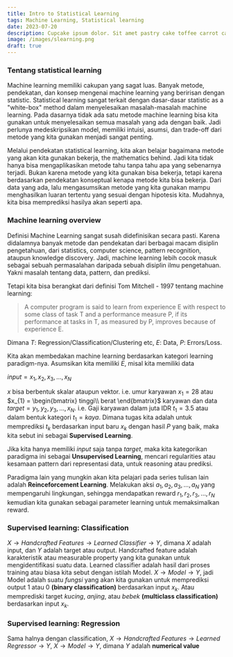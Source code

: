 ```yaml
---
title: Intro to Statistical Learning
tags: Machine Learning, Statistical learning
date: 2023-07-20
description: Cupcake ipsum dolor. Sit amet pastry cake toffee carrot cake. Cheesecake candy I love dragée cake jelly-o pie. Cheesecake sesame snaps danish lemon drops sesame snaps sugar plum cupcake powder. Cookie sweet wafer. Jelly chocolate cake dragée candy canes halvah.
image: /images/slearning.png
draft: true
---
```


### Tentang statistical learning

Machine learning memiliki cakupan yang sagat luas. Banyak metode, pendekatan, dan konsep mengenai machine learning yang beririsan dengan statistic. Statistical learning sangat terkait dengan dasar-dasar statistic as a "white-box" method dalam menyelesaikan masalah-masalah machine learning. Pada dasarnya tidak ada satu metode machine learning bisa kita gunakan untuk menyelesaikan semua masalah yang ada dengan baik. Jadi perlunya medeskripsikan model, memiliki intuisi, asumsi, dan trade-off dari metode yang kita gunakan menjadi sangat penting.

Melalui pendekatan statistical learning, kita akan belajar bagaimana metode yang akan kita gunakan bekerja, the mathematics behind. Jadi kita tidak hanya bisa mengaplikasikan metode tahu tanpa tahu apa yang sebenarnya terjadi. Bukan karena metode yang kita gunakan bisa bekerja, tetapi karena berdasarkan pendekatan konseptual kenapa metode kita bisa bekerja. Dari data yang ada, lalu mengasumsikan metode yang kita gunakan mampu menghasilkan luaran tertentu yang sesuai dengan hipotesis kita. Mudahnya, kita bisa memprediksi hasilya akan seperti apa.

### Machine learning overview

Definisi Machine Learning sangat susah didefinisikan secara pasti. Karena didalamnya banyak metode dan pendekatan dari berbagai macam disiplin pengetahuan, dari statistics, computer science, pattern recognition, ataupun knowledge discovery. Jadi, machine learning lebih cocok masuk sebagai sebuah permasalahan daripada sebuah disiplin ilmu pengetahuan. Yakni masalah tentang data, pattern, dan prediksi.

Tetapi kita bisa berangkat dari definisi Tom Mitchell - 1997 tentang machine learning:

> A computer program is said to learn from experience E with respect
> to some class of task T and a performance measure P, if its 
> performance at tasks in T, as measured by P, improves because of
> experience E.

Dimana $T$: Regression/Classification/Clustering etc, $E$: Data, $P$: Errors/Loss. 

Kita akan membedakan machine learning berdasarkan kategori learning paradigm-nya. Asumsikan kita memiliki $E$, misal kita memiliki data 

$input=x_{1},x_{2},x_{3},\dots,x_{N}$

$x$ bisa berbentuk skalar ataupun vektor. i.e. umur karyawan $x_{1} = 28$ atau $x_{1} = \begin{bmatrix} tinggi\\ berat \end{bmatrix}$ karyawan dan data $target=y_{1},y_{2},y_{3},\dots,x_{N}$. i.e. Gaji karyawan dalam juta IDR $t_{1}=3.5$ atau dalam bentuk kategori $t_{1}=kaya$. Dimana tugas kita adalah untuk memprediksi $t_{k}$ berdasarkan input baru $x_{k}$ dengan hasil $P$ yang baik, maka kita sebut ini sebagai **Supervised Learning**.

Jika kita hanya memiliki $input$ saja tanpa $target$, maka kita kategorikan paradigma ini sebagai **Unsupervised Learning**, mencari regularities atau kesamaan pattern dari representasi data, untuk reasoning atau prediksi.

Paradigma lain yang mungkin akan kita pelajari pada series tulisan lain adalah **Reinceforcement Learning**. Melakukan aksi $a_{1},a_{2},a_{3},\dots,a_{N}$ yang mempengaruhi lingkungan, sehingga mendapatkan reward $r_{1},r_{2},r_{3},\dots,r_{N}$ kemudian kita gunakan sebagai parameter learning untuk memaksimalkan reward.

### Supervised learning: Classification

$X\to Handcrafted\;Features \to Learned\;Classifier \to Y$, dimana $X$ adalah input, dan $Y$ adalah target atau output. Handcrafted feature adalah karakteristik atau measurable property yang kita gunakan untuk mengidentifikasi suatu data. Learned classifier adalah hasil dari proses training atau biasa kita sebut dengan istilah Model. $X\to Model \to Y$, jadi Model adalah suatu $fungsi$ yang akan kita gunakan untuk memprediksi output $1$ atau $0$ **(binary classification)** berdasarkan input $x_{k}$. Atau memprediski target $kucing$, $anjing$, atau $bebek$ **(multiclass classification)** berdasarkan input $x_{k}$.

### Supervised learning: Regression
Sama halnya dengan classification, $X\to Handcrafted\;Features \to Learned\;Regressor \to Y$,  $X\to Model \to Y$, dimana $Y$ adalah **numerical value** 